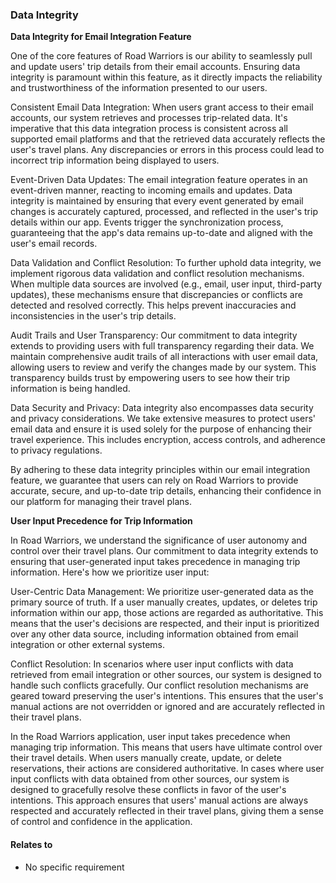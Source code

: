 ### Data Integrity

**Data Integrity for Email Integration Feature**

One of the core features of Road Warriors is our ability to seamlessly pull and update users' trip details from their email accounts. Ensuring data integrity is paramount within this feature, as it directly impacts the reliability and trustworthiness of the information presented to our users.

Consistent Email Data Integration: When users grant access to their email accounts, our system retrieves and processes trip-related data. It's imperative that this data integration process is consistent across all supported email platforms and that the retrieved data accurately reflects the user's travel plans. Any discrepancies or errors in this process could lead to incorrect trip information being displayed to users.

Event-Driven Data Updates: The email integration feature operates in an event-driven manner, reacting to incoming emails and updates. Data integrity is maintained by ensuring that every event generated by email changes is accurately captured, processed, and reflected in the user's trip details within our app. Events trigger the synchronization process, guaranteeing that the app's data remains up-to-date and aligned with the user's email records.

Data Validation and Conflict Resolution: To further uphold data integrity, we implement rigorous data validation and conflict resolution mechanisms. When multiple data sources are involved (e.g., email, user input, third-party updates), these mechanisms ensure that discrepancies or conflicts are detected and resolved correctly. This helps prevent inaccuracies and inconsistencies in the user's trip details.

Audit Trails and User Transparency: Our commitment to data integrity extends to providing users with full transparency regarding their data. We maintain comprehensive audit trails of all interactions with user email data, allowing users to review and verify the changes made by our system. This transparency builds trust by empowering users to see how their trip information is being handled.

Data Security and Privacy: Data integrity also encompasses data security and privacy considerations. We take extensive measures to protect users' email data and ensure it is used solely for the purpose of enhancing their travel experience. This includes encryption, access controls, and adherence to privacy regulations.

By adhering to these data integrity principles within our email integration feature, we guarantee that users can rely on Road Warriors to provide accurate, secure, and up-to-date trip details, enhancing their confidence in our platform for managing their travel plans.

**User Input Precedence for Trip Information**

In Road Warriors, we understand the significance of user autonomy and control over their travel plans. Our commitment to data integrity extends to ensuring that user-generated input takes precedence in managing trip information. Here's how we prioritize user input:

User-Centric Data Management: We prioritize user-generated data as the primary source of truth. If a user manually creates, updates, or deletes trip information within our app, those actions are regarded as authoritative. This means that the user's decisions are respected, and their input is prioritized over any other data source, including information obtained from email integration or other external systems.

Conflict Resolution: In scenarios where user input conflicts with data retrieved from email integration or other sources, our system is designed to handle such conflicts gracefully. Our conflict resolution mechanisms are geared toward preserving the user's intentions. This ensures that the user's manual actions are not overridden or ignored and are accurately reflected in their travel plans.

In the Road Warriors application, user input takes precedence when managing trip information. This means that users have ultimate control over their travel details. When users manually create, update, or delete reservations, their actions are considered authoritative. In cases where user input conflicts with data obtained from other sources, our system is designed to gracefully resolve these conflicts in favor of the user's intentions. This approach ensures that users' manual actions are always respected and accurately reflected in their travel plans, giving them a sense of control and confidence in the application.

#### Relates to
- No specific requirement